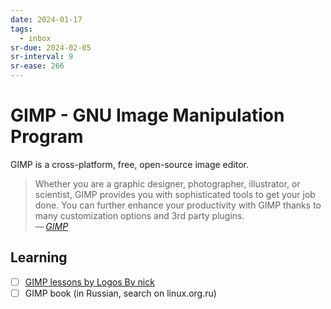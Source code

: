 ```yaml
---
date: 2024-01-17
tags:
  - inbox
sr-due: 2024-02-05
sr-interval: 9
sr-ease: 266
---
```

# GIMP - GNU Image Manipulation Program

GIMP is a cross-platform, free, open-source image editor.

> Whether you are a graphic designer, photographer, illustrator, or scientist,
> GIMP provides you with sophisticated tools to get your job done. You can
> further enhance your productivity with GIMP thanks to many customization
> options and 3rd party plugins.\
> — <cite>[GIMP](https://www.gimp.org/)</cite>

## Learning

- [ ] [GIMP lessons by Logos By nick](https://logosbynick.teachable.com/courses/500184/lectures/9191446)
- [ ] GIMP book (in Russian, search on linux.org.ru)
